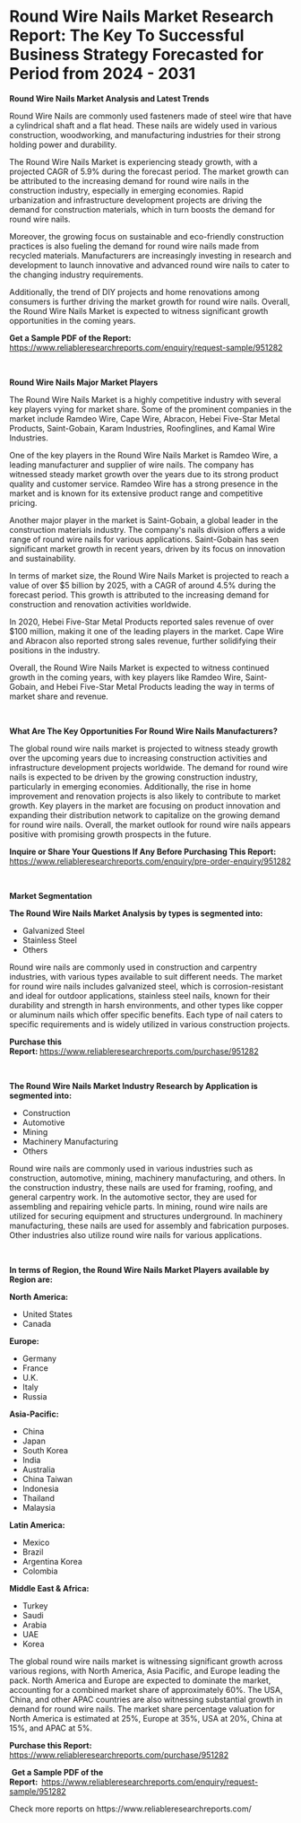 <p><h1>Round Wire Nails Market Research Report: The Key To Successful Business Strategy Forecasted for Period from 2024 - 2031</h1></p><p><strong>Round Wire Nails Market Analysis and Latest Trends</strong></p>
<p><p>Round Wire Nails are commonly used fasteners made of steel wire that have a cylindrical shaft and a flat head. These nails are widely used in various construction, woodworking, and manufacturing industries for their strong holding power and durability.</p><p>The Round Wire Nails Market is experiencing steady growth, with a projected CAGR of 5.9% during the forecast period. The market growth can be attributed to the increasing demand for round wire nails in the construction industry, especially in emerging economies. Rapid urbanization and infrastructure development projects are driving the demand for construction materials, which in turn boosts the demand for round wire nails.</p><p>Moreover, the growing focus on sustainable and eco-friendly construction practices is also fueling the demand for round wire nails made from recycled materials. Manufacturers are increasingly investing in research and development to launch innovative and advanced round wire nails to cater to the changing industry requirements.</p><p>Additionally, the trend of DIY projects and home renovations among consumers is further driving the market growth for round wire nails. Overall, the Round Wire Nails Market is expected to witness significant growth opportunities in the coming years.</p></p>
<p><strong>Get a Sample PDF of the Report:&nbsp;</strong> <a href="https://www.reliableresearchreports.com/enquiry/request-sample/951282">https://www.reliableresearchreports.com/enquiry/request-sample/951282</a></p>
<p>&nbsp;</p>
<p><strong>Round Wire Nails Major Market Players</strong></p>
<p><p>The Round Wire Nails Market is a highly competitive industry with several key players vying for market share. Some of the prominent companies in the market include Ramdeo Wire, Cape Wire, Abracon, Hebei Five-Star Metal Products, Saint-Gobain, Karam Industries, Roofinglines, and Kamal Wire Industries.</p><p>One of the key players in the Round Wire Nails Market is Ramdeo Wire, a leading manufacturer and supplier of wire nails. The company has witnessed steady market growth over the years due to its strong product quality and customer service. Ramdeo Wire has a strong presence in the market and is known for its extensive product range and competitive pricing.</p><p>Another major player in the market is Saint-Gobain, a global leader in the construction materials industry. The company's nails division offers a wide range of round wire nails for various applications. Saint-Gobain has seen significant market growth in recent years, driven by its focus on innovation and sustainability.</p><p>In terms of market size, the Round Wire Nails Market is projected to reach a value of over $5 billion by 2025, with a CAGR of around 4.5% during the forecast period. This growth is attributed to the increasing demand for construction and renovation activities worldwide.</p><p>In 2020, Hebei Five-Star Metal Products reported sales revenue of over $100 million, making it one of the leading players in the market. Cape Wire and Abracon also reported strong sales revenue, further solidifying their positions in the industry.</p><p>Overall, the Round Wire Nails Market is expected to witness continued growth in the coming years, with key players like Ramdeo Wire, Saint-Gobain, and Hebei Five-Star Metal Products leading the way in terms of market share and revenue.</p></p>
<p>&nbsp;</p>
<p><strong>What Are The Key Opportunities For Round Wire Nails Manufacturers?</strong></p>
<p><p>The global round wire nails market is projected to witness steady growth over the upcoming years due to increasing construction activities and infrastructure development projects worldwide. The demand for round wire nails is expected to be driven by the growing construction industry, particularly in emerging economies. Additionally, the rise in home improvement and renovation projects is also likely to contribute to market growth. Key players in the market are focusing on product innovation and expanding their distribution network to capitalize on the growing demand for round wire nails. Overall, the market outlook for round wire nails appears positive with promising growth prospects in the future.</p></p>
<p><strong>Inquire or Share Your Questions If Any Before Purchasing This Report:</strong> <a href="https://www.reliableresearchreports.com/enquiry/pre-order-enquiry/951282">https://www.reliableresearchreports.com/enquiry/pre-order-enquiry/951282</a></p>
<p>&nbsp;</p>
<p><strong>Market Segmentation</strong></p>
<p><strong>The Round Wire Nails Market Analysis by types is segmented into:</strong></p>
<p><ul><li>Galvanized Steel</li><li>Stainless Steel</li><li>Others</li></ul></p>
<p><p>Round wire nails are commonly used in construction and carpentry industries, with various types available to suit different needs. The market for round wire nails includes galvanized steel, which is corrosion-resistant and ideal for outdoor applications, stainless steel nails, known for their durability and strength in harsh environments, and other types like copper or aluminum nails which offer specific benefits. Each type of nail caters to specific requirements and is widely utilized in various construction projects.</p></p>
<p><strong>Purchase this Report:&nbsp;</strong><a href="https://www.reliableresearchreports.com/purchase/951282">https://www.reliableresearchreports.com/purchase/951282</a></p>
<p>&nbsp;</p>
<p><strong>The Round Wire Nails Market Industry Research by Application is segmented into:</strong></p>
<p><ul><li>Construction</li><li>Automotive</li><li>Mining</li><li>Machinery Manufacturing</li><li>Others</li></ul></p>
<p><p>Round wire nails are commonly used in various industries such as construction, automotive, mining, machinery manufacturing, and others. In the construction industry, these nails are used for framing, roofing, and general carpentry work. In the automotive sector, they are used for assembling and repairing vehicle parts. In mining, round wire nails are utilized for securing equipment and structures underground. In machinery manufacturing, these nails are used for assembly and fabrication purposes. Other industries also utilize round wire nails for various applications.</p></p>
<p>&nbsp;</p>
<p><strong>In terms of Region, the Round Wire Nails Market Players available by Region are:</strong></p>
<p>
    <p> <strong> North America: </strong>
        <ul>
            <li>United States</li>
            <li>Canada</li>
        </ul>
        </p> 
    <p> <strong> Europe: </strong>
        <ul>
            <li>Germany</li>
            <li>France</li>
            <li>U.K.</li>
            <li>Italy</li>
            <li>Russia</li>
        </ul>
        </p> 
    <p> <strong> Asia-Pacific: </strong>
        <ul>
            <li>China</li>
            <li>Japan</li>
            <li>South Korea</li>
            <li>India</li>
            <li>Australia</li>
            <li>China Taiwan</li>
            <li>Indonesia</li>
            <li>Thailand</li>
            <li>Malaysia</li>
        </ul>
        </p> 
    <p> <strong> Latin America: </strong>
        <ul>
            <li>Mexico</li>
            <li>Brazil</li>
            <li>Argentina Korea</li>
            <li>Colombia</li>
        </ul>
        </p> 
    <p> <strong> Middle East & Africa: </strong>
        <ul>
            <li>Turkey</li>
            <li>Saudi</li>
            <li>Arabia</li>
            <li>UAE</li>
            <li>Korea</li>
        </ul>
    </p>
    </p>
<p><p>The global round wire nails market is witnessing significant growth across various regions, with North America, Asia Pacific, and Europe leading the pack. North America and Europe are expected to dominate the market, accounting for a combined market share of approximately 60%. The USA, China, and other APAC countries are also witnessing substantial growth in demand for round wire nails. The market share percentage valuation for North America is estimated at 25%, Europe at 35%, USA at 20%, China at 15%, and APAC at 5%.</p></p>
<p><strong>Purchase this Report: </strong><a href="https://www.reliableresearchreports.com/purchase/951282">https://www.reliableresearchreports.com/purchase/951282</a></p>
<p>&nbsp;<strong>Get a Sample PDF of the Report:&nbsp;&nbsp;</strong><a href="https://www.reliableresearchreports.com/enquiry/request-sample/951282">https://www.reliableresearchreports.com/enquiry/request-sample/951282</a></p>
<p><strong></strong></p>
<p>Check more reports on https://www.reliableresearchreports.com/</p>
